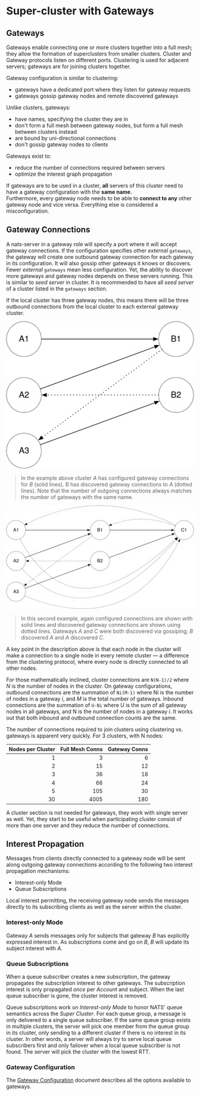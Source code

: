 # Super-cluster with Gateways

## Gateways

Gateways enable connecting one or more clusters together into a full mesh; they allow the formation of superclusters from smaller clusters. Cluster and Gateway protocols listen on different ports. Clustering is used for adjacent servers; gateways are for joining clusters together.

Gateway configuration is similar to clustering:

* gateways have a dedicated port where they listen for gateway requests
* gateways gossip gateway nodes and remote discovered gateways

Unlike clusters, gateways:

* have names, specifying the cluster they are in
* don't form a full mesh between gateway nodes, but form a full mesh between clusters instead
* are bound by uni-directional connections
* don't gossip gateway nodes to clients

Gateways exist to:

* reduce the number of connections required between servers 
* optimize the interest graph propagation

If gateways are to be used in a cluster, **all** servers of this cluster need to have a gateway configuration with the **same name**.  
Furthermore, every gateway node needs to be able to **connect to any** other gateway node and vice versa. Everything else is considered a misconfiguration.

## Gateway Connections

A nats-server in a gateway role will specify a port where it will accept gateway connections. If the configuration specifies other _external_ `gateways`, the gateway will create one outbound gateway connection for each gateway in its configuration. It will also gossip other gateways it knows or discovers. Fewer _external_ `gateways` mean less configuration. Yet, the ability to discover more gateways and gateway nodes depends on these servers running. This is similar to _seed server_ in cluster. It is recommended to have all _seed server_ of a cluster listed in the `gateways` section.

If the local cluster has three gateway nodes, this means there will be three outbound connections from the local cluster to each external gateway cluster.

![Gateway Connections](../../../.gitbook/assets/simple.svg)

> In the example above cluster _A_ has configured gateway connections for _B_ \(solid lines\). B has discovered gateway connections to _A_ \(dotted lines\). Note that the number of outgoing connections always matches the number of gateways with the same name.

![Gateway Discovered Gateways](../../../.gitbook/assets/three_gw.svg)

> In this second example, again configured connections are shown with solid lines and discovered gateway connections are shown using dotted lines. Gateways _A_ and _C_ were both discovered via gossiping; _B_ discovered _A_ and _A_ discovered _C_.

A key point in the description above is that each node in the cluster will make a connection to a single node in every remote cluster — a difference from the clustering protocol, where every node is directly connected to all other nodes.

For those mathematically inclined, cluster connections are `N(N-1)/2` where _N_ is the number of nodes in the cluster. On gateway configurations, outbound connections are the summation of `Ni(M-1)` where Ni is the number of nodes in a gateway _i_, and _M_ is the total number of gateways. Inbound connections are the summation of `U-Ni` where U is the sum of all gateway nodes in all gateways, and N is the number of nodes in a gateway _i_. It works out that both inbound and outbound connection counts are the same.

The number of connections required to join clusters using clustering vs. gateways is apparent very quickly. For 3 clusters, with N nodes:

| Nodes per Cluster | Full Mesh Conns | Gateway Conns |
| ---: | ---: | ---: |
| 1 | 3 | 6 |
| 2 | 15 | 12 |
| 3 | 36 | 18 |
| 4 | 66 | 24 |
| 5 | 105 | 30 |
| 30 | 4005 | 180 |

A cluster section is not needed for gateways, they work with single server as well. Yet, they start to be useful when participating cluster consist of more than one server and they reduce the number of connections.

## Interest Propagation

Messages from clients directly connected to a gateway node will be sent along outgoing gateway connections according to the following two interest propagation mechanisms:

* Interest-only Mode
* Queue Subscriptions

Local interest permitting, the receiving gateway node sends the messages directly to its subscribing clients as well as the server within the cluster.

### Interest-only Mode

Gateway _A_ sends messages only for subjects that gateway _B_ has explicitly expressed interest in. As subscriptions come and go on _B_, _B_ will update its subject interest with _A_.

### Queue Subscriptions

When a queue subscriber creates a new subscription, the gateway propagates the subscription interest to other gateways. The subscription interest is only propagated _once_ per _Account_ and subject. When the last queue subscriber is gone, the cluster interest is removed.

Queue subscriptions work on _Interest-only Mode_ to honor NATS' queue semantics across the _Super Cluster_. For each queue group, a message is only delivered to a single queue subscriber. If the same queue group exists in multiple clusters, the server will pick one member from the queue group in its cluster, only sending to a different cluster if there is no interest in its cluster. In other words, a server will always try to serve local queue subscribers first and only failover when a local queue subscriber is not found. The server will pick the cluster with the lowest RTT.

### Gateway Configuration

The [Gateway Configuration](gateway.md) document describes all the options available to gateways.

